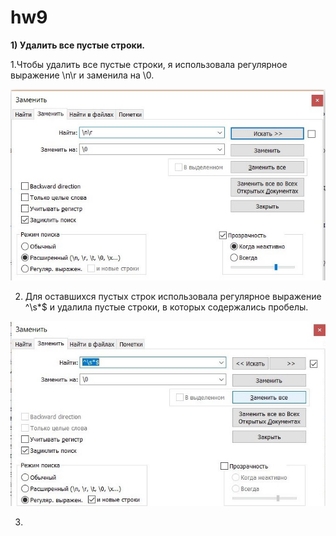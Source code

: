 # hw9
**1) Удалить все пустые строки.**

1.Чтобы удалить все пустые строки, я использовала регулярное выражение \n\r и заменила на \0.

![](https://github.com/nastyakost/hw9/blob/master/%D0%BD%D0%BE%D0%BC%D0%B5%D1%801.jpg)

2. Для оставшихся пустых строк использовала регулярное выражение ^\s*$ и удалила пустые строки, в которых содержались пробелы.

![](https://github.com/nastyakost/hw9/blob/master/%D0%BD%D0%BE%D0%BC%D0%B5%D1%802.jpg)

3.
